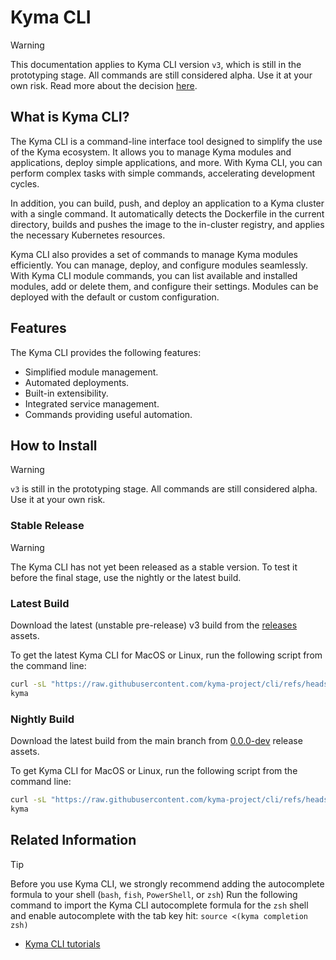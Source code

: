 # Kyma CLI

> [!WARNING]
> This documentation applies to Kyma CLI version `v3`, which is still in the prototyping stage. All commands are still considered alpha. Use it at your own risk.
> Read more about the decision [here](https://github.com/kyma-project/community/issues/872).

## What is Kyma CLI?

The Kyma CLI is a command-line interface tool designed to simplify the use of the Kyma ecosystem. It allows you to manage Kyma modules and applications, deploy simple applications, and more. With Kyma CLI, you can perform complex tasks with simple commands, accelerating development cycles.

In addition, you can build, push, and deploy an application to a Kyma cluster with a single command. It automatically detects the Dockerfile in the current directory, builds and pushes the image to the in-cluster registry, and applies the necessary Kubernetes resources.

Kyma CLI also provides a set of commands to manage Kyma modules efficiently. You can manage, deploy, and configure modules seamlessly. With Kyma CLI module commands, you can list available and installed modules, add or delete them, and configure their settings. Modules can be deployed with the default or custom configuration.

## Features

The Kyma CLI provides the following features:

- Simplified module management.
- Automated deployments.
- Built-in extensibility.
- Integrated service management.
- Commands providing useful automation.

## How to Install

> [!WARNING]
> `v3` is still in the prototyping stage. All commands are still considered alpha. Use it at your own risk.

### Stable Release

> [!WARNING]
> The Kyma CLI has not yet been released as a stable version. To test it before the final stage, use the nightly or the latest build.

### Latest Build

Download the latest (unstable pre-release) v3 build from the [releases](https://github.com/kyma-project/cli/releases) assets.

To get the latest Kyma CLI for MacOS or Linux, run the following script from the command line:

```sh
curl -sL "https://raw.githubusercontent.com/kyma-project/cli/refs/heads/main/hack/install_cli_latest.sh" | sh -
kyma
```

### Nightly Build

Download the latest build from the main branch from [0.0.0-dev](https://github.com/kyma-project/cli/releases/tag/0.0.0-dev) release assets.

To get Kyma CLI for MacOS or Linux, run the following script from the command line:

```sh
curl -sL "https://raw.githubusercontent.com/kyma-project/cli/refs/heads/main/hack/install_cli_nightly.sh" | sh -
kyma
```

## Related Information

> [!TIP]
> Before you use Kyma CLI, we strongly recommend adding the autocomplete formula to your shell (`bash`, `fish`, `PowerShell`, or `zsh`)
> Run the following command to import the Kyma CLI autocomplete formula for the `zsh` shell and enable autocomplete with the tab key hit:
> `source <(kyma completion zsh)`

- [Kyma CLI tutorials](tutorials/README.md)
